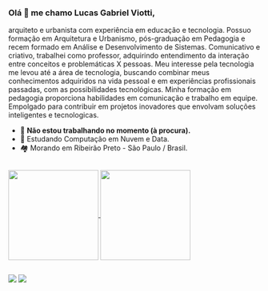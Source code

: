 ### Olá 👋 me chamo Lucas Gabriel Viotti,
arquiteto e urbanista com experiência em educação e tecnologia. Possuo formação em Arquitetura e 
Urbanismo, pós-graduação em Pedagogia e recem formado em Análise e Desenvolvimento de Sistemas. 
Comunicativo e criativo, trabalhei como professor, adquirindo entendimento da interação entre conceitos e problemáticas X pessoas. 
Meu interesse pela tecnologia me levou até a área de tecnologia, buscando combinar meus conhecimentos adquiridos na vida pessoal e em experiências profissionais passadas, com as possibilidades tecnológicas. 
Minha formação em pedagogia proporciona habilidades em comunicação e trabalho em equipe. Empolgado para contribuir 
em projetos inovadores que envolvam soluções inteligentes e tecnologicas.
- 🔭 <strong>Não estou trabalhando no momento (à procura).</strong>
- 🌱 Estudando Computação em Nuvem e Data.
- 🏘️ Morando em Ribeirão Preto - São Paulo / Brasil.

##
<div>
  <a href="https://github.com/lucasgviotti/github-readme-stats">
  <img height=180 align="center" src="https://github-readme-stats.vercel.app/api?username=lucasgviotti&theme=dracula" />
</a>
<a href="https://github.com/anuraghazra/convoychat">
  <img height=180 align="center" src="https://github-readme-stats.vercel.app/api/top-langs?username=lucasgviotti&layout=compact&langs_count=8&card_width=320&theme=dracula" />
</a>
</div>

  ##
 
<div> 
  <a href = "mailto:viottiarquiteto@outlook.com"><img src="https://img.shields.io/badge/Microsoft_Outlook-0078D4?style=for-the-badge&logo=microsoft-outlook&logoColor=white" target="_blank"></a>
  <a href="https://www.linkedin.com/in/lucas-viotti/" target="_blank"><img src="https://img.shields.io/badge/-LinkedIn-%230077B5?style=for-the-badge&logo=linkedin&logoColor=white" target="_blank"></a> 
</div>

